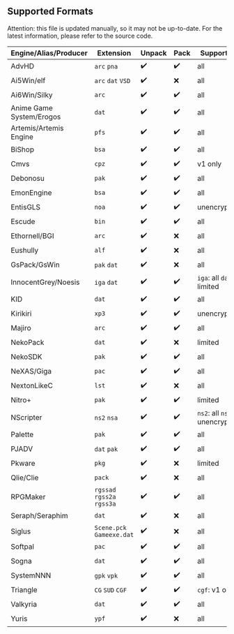 ## Supported Formats

Attention: this file is updated manually, so it may not be up-to-date. For the latest information, please refer to the source code.

| Engine/Alias/Producer | Extension                  | Unpack | Pack | Supported                   |
| ---------------- | -------------------------- | ------ | ---- | --------------------------- |
| AdvHD            | `arc` `pna`                | ✔️      | ✔️    | all                        |
| Ai5Win/elf       | `arc` `dat` `VSD`          | ✔️      | ❌    | all                         |
| Ai6Win/Silky     | `arc`                      | ✔️      | ✔️    | all                         |
| Anime Game System/Erogos | `dat` | ✔️ | ✔️ | all |
| Artemis/Artemis Engine | `pfs`                      | ✔️      | ✔️    | all                         |
| BiShop           | `bsa`                      | ✔️      | ✔️    | all                         |
| Cmvs             | `cpz`                      | ✔️      | ✔️    | v1 only                     |
| Debonosu | `pak` | ✔️ | ✔️ | all |
| EmonEngine       | `bsa`                      | ✔️      | ✔️    | all                         |
| EntisGLS         | `noa`                      | ✔️      | ✔️    | unencrypted                 |
| Escude | `bin` | ✔️ | ✔️    | all                           |
| Ethornell/BGI | `arc` | ✔️ | ❌ | all |
| Eushully         | `alf`                      | ✔️      | ❌    | all                         |
| GsPack/GsWin     | `pak` `dat`                | ✔️      | ❌    | all                         |
| InnocentGrey/Noesis | `iga` `dat`                | ✔️      | ✔️    | `iga`: all `dat`: limited   |
| KID              | `dat`                      | ✔️      | ✔️    | all                         |
| Kirikiri         | `xp3`                      | ✔️      | ✔️    | unencrypted                 |
| Majiro           | `arc`                      | ✔️      | ✔️    | all                         |
| NekoPack         | `dat`                      | ✔️      | ❌    | limited                     |
| NekoSDK          | `pak`                      | ✔️      | ✔️    | all                         |
| NeXAS/Giga       | `pac`                      | ✔️      | ✔️    | all                         |
| NextonLikeC      | `lst`                      | ✔️      | ❌    | all                         |
| Nitro+           | `pak`                      | ✔️      | ✔️    | limited                     |
| NScripter        | `ns2` `nsa`                | ✔️      | ✔️    | `ns2`: all `nsa`: unencrypted |
| Palette          | `pak`                      | ✔️      | ✔️    | all                         |
| PJADV            | `dat` `pak`                | ✔️      | ✔️    | all                         |
| Pkware | `pkg` | ✔️ | ❌ | limited |
| Qlie/Clie        | `pack`                     | ✔️      | ❌    | all                   |
| RPGMaker         | `rgssad` `rgss2a` `rgss3a` | ✔️      | ✔️    | all                         |
| Seraph/Seraphim  | `dat`                      | ✔️      | ❌    | all                         |
| Siglus           | `Scene.pck` `Gameexe.dat`  | ✔️      | ❌    | all                         |
| Softpal          | `pac`                      | ✔️      | ✔️    | all                         |
| Sogna            | `dat`                      | ✔️      | ✔️    | all                         |
| SystemNNN        | `gpk` `vpk`                | ✔️      | ✔️    | all                         |
| Triangle         | `CG` `SUD` `CGF`           | ✔️      | ✔️    | `cgf`: v1 only              |
| Valkyria         | `dat`                      | ✔️      | ✔️    | all                         |
| Yuris            | `ypf`                      | ✔️      | ❌    | all                         |

